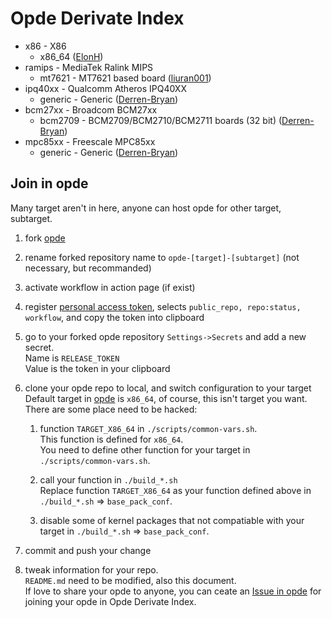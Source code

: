 # Opde Derivate Index

- x86 - X86
  - x86_64 ([ElonH](https://github.com/ElonH/opde))
- ramips - MediaTek Ralink MIPS
  - mt7621 - MT7621 based board ([liuran001](https://github.com/MiRouter/opde))
- ipq40xx - Qualcomm Atheros IPQ40XX
  - generic - Generic ([Derren-Bryan](https://github.com/Derren-Bryan/opde-ipq40xx-generic))
- bcm27xx - Broadcom BCM27xx
  - bcm2709 - BCM2709/BCM2710/BCM2711 boards (32 bit) ([Derren-Bryan](https://github.com/Derren-Bryan/opde-bcm27xx-bcm2709))
- mpc85xx - Freescale MPC85xx
  - generic - Generic ([Derren-Bryan](https://github.com/Derren-Bryan/opde-mpc85xx-generic))

## Join in opde

Many target aren't in here, anyone can host opde for other target, subtarget.

1. fork [opde](https://github.com/ElonH/opde)

2. rename forked repository name to `opde-[target]-[subtarget]` (not necessary, but recommanded)

3. activate workflow in action page (if exist)

4. register [personal access token](https://github.com/settings/tokens), selects `public_repo, repo:status, workflow`, and copy the token into clipboard

5. go to your forked opde repository `Settings->Secrets` and add a new secret.  
  Name is `RELEASE_TOKEN`  
  Value is the token in your clipboard

6. clone your opde repo to local, and switch configuration to your target  
  Default target in [opde](https://github.com/ElonH/opde) is `x86_64`, of course, this isn't target you want.  
  There are some place need to be hacked:

    1. function `TARGET_X86_64` in `./scripts/common-vars.sh`.  
      This function is defined for `x86_64`.  
      You need to define other function for your target in `./scripts/common-vars.sh`.

    2. call your function in `./build_*.sh`  
      Replace function `TARGET_X86_64` as your function defined above in `./build_*.sh` => `base_pack_conf`.

    3. disable some of kernel packages that not compatiable with your target in `./build_*.sh` => `base_pack_conf`.

7. commit and push your change

8. tweak information for your repo.  
  `README.md` need to be modified, also this document.  
  If love to share your opde to anyone, you can ceate an [Issue in opde](https://github.com/ElonH/opde/issues) for joining your opde in Opde Derivate Index.
